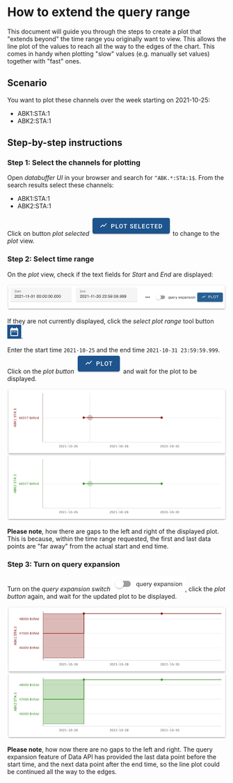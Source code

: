 # How to extend the query range

This document will guide you through the steps to create a plot that "extends beyond" the time range you originally want to view. This allows the line plot of the values to reach all the way to the edges of the chart.
This comes in handy when plotting "slow" values (e.g. manually set values) together with "fast" ones.

## Scenario

You want to plot these channels over the week starting on 2021-10-25:

- ABK1:STA:1
- ABK2:STA:1

## Step-by-step instructions

### Step 1: Select the channels for plotting

Open _databuffer UI_ in your browser and search for `^ABK.*:STA:1$`. From the search results select these channels:

- ABK1:STA:1
- ABK2:STA:1

Click on button _plot selected_ ![plot selected](../images/button_plot_selected.png) to change to the _plot_ view.

### Step 2: Select time range

On the _plot_ view, check if the text fields for _Start_ and _End_ are displayed:

![plot range](../images/plot_range.png)

If they are not currently displayed, click the _select plot range_ tool button ![select plot range](../images/tool_button_select_plot_range.png).

Enter the start time `2021-10-25` and the end time `2021-10-31 23:59:59.999`. Click on the _plot button_ ![plot button](../images/button_plot.png) and wait for the plot to be displayed.

![plot without query expansion](../images/plot_without_query_expansion.png)

**Please note**, how there are gaps to the left and right of the displayed plot. This is because, within the time range requested, the first and last data points are "far away" from the actual start and end time.

### Step 3: Turn on query expansion

Turn on the _query expansion switch_ ![query expansion switch](../images/switch_query_expansion.png), click the _plot button_ again, and wait for the updated plot to be displayed.

![plot with query expansion](../images/plot_with_query_expansion.png)

**Please note**, how now there are no gaps to the left and right. The query expansion feature of Data API has provided the last data point before the start time, and the next data point after the end time, so the line plot could be continued all the way to the edges.
